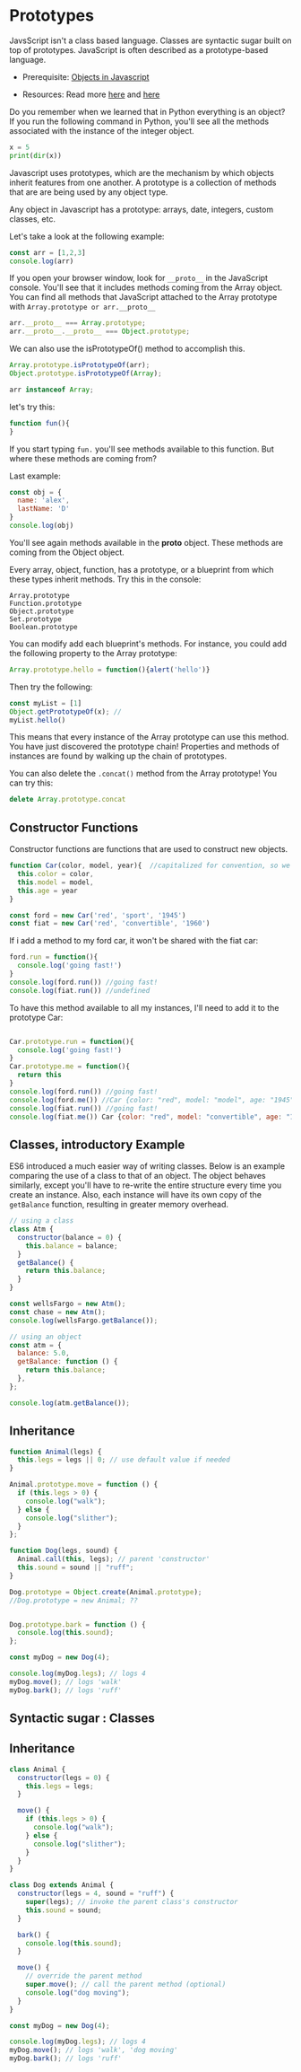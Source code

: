 # Prototypes

JavsScript isn't a class based language. Classes are syntactic sugar built on top of prototypes. JavaScript is often described as a prototype-based language.

- Prerequisite:
  [Objects in Javascript](https://developer.mozilla.org/en-US/docs/Web/JavaScript/Reference/Global_Objects/Object)

- Resources:
  Read more [here](https://developer.mozilla.org/en-US/docs/Web/JavaScript/Inheritance_and_the_prototype_chain) and [here](https://developer.mozilla.org/en-US/docs/Learn/JavaScript/Objects/Object_prototypes)

Do you remember when we learned that in Python everything is an object? If you run the following command in Python, you'll see all the methods associated with the instance of the integer object.

```Python
x = 5
print(dir(x))
```

Javascript uses prototypes, which are the mechanism by which objects inherit features from one another. A prototype is a collection of methods that are are being used by any object type.

Any object in Javascript has a prototype: arrays, date, integers, custom classes, etc.

Let's take a look at the following example:

```Javascript
const arr = [1,2,3]
console.log(arr)
```

If you open your browser window, look for `__proto__` in the JavaScript console. You'll see that it includes methods coming from the Array object. You can find all methods that JavaScript attached to the Array prototype with `Array.prototype or arr.__proto__`

```Javascript
arr.__proto__ === Array.prototype;
arr.__proto__.__proto__ === Object.prototype; 
```

We can also use the isPrototypeOf() method to accomplish this.

```Javascript
Array.prototype.isPrototypeOf(arr);      
Object.prototype.isPrototypeOf(Array);

arr instanceof Array;
```
let's try this:

```Javascript
function fun(){
}
```

If you start typing `fun.` you'll see methods available to this function. But where these methods are coming from?

Last example:

```Javascript
const obj = {
  name: 'alex',
  lastName: 'D'
}
console.log(obj)
```

You'll see again methods available in the **proto** object. These methods are coming from the Object object.

Every array, object, function, has a prototype, or a blueprint from which these types inherit methods. Try this in the console:

```
Array.prototype
Function.prototype
Object.prototype
Set.prototype
Boolean.prototype
```

You can modify add each blueprint's methods. For instance, you could add the following property to the Array prototype:

```Javascript
Array.prototype.hello = function(){alert('hello')}
```

Then try the following:

```Javascript
const myList = [1]
Object.getPrototypeOf(x); //
myList.hello()
```

This means that every instance of the Array prototype can use this method. You have just discovered the prototype chain! Properties and methods of instances are found by walking up the chain of prototypes.

You can also delete the `.concat()` method from the Array prototype! You can try this:

```Javascript
delete Array.prototype.concat
```

## Constructor Functions

Constructor functions are functions that are used to construct new objects.

```Javascript
function Car(color, model, year){  //capitalized for convention, so we use the keyword 'new'
  this.color = color,
  this.model = model,
  this.age = year
}

const ford = new Car('red', 'sport', '1945')
const fiat = new Car('red', 'convertible', '1960')
```

If i add a method to my ford car, it won't be shared with the fiat car:

```Javascript
ford.run = function(){
  console.log('going fast!')
}
console.log(ford.run()) //going fast!
console.log(fiat.run()) //undefined
```
To have this method available to all my instances, I'll need to add it to the prototype Car:
```Javascript

Car.prototype.run = function(){
  console.log('going fast!')
}
Car.prototype.me = function(){
  return this
}
console.log(ford.run()) //going fast!
console.log(ford.me()) //Car {color: "red", model: "model", age: "1945", run: ƒ}
console.log(fiat.run()) //going fast!
console.log(fiat.me()) Car {color: "red", model: "convertible", age: "1960"}
```

## Classes, introductory Example

ES6 introduced a much easier way of writing classes. Below is an example comparing the use of a class to that of an object. The object behaves similarly, except you'll have to re-write the entire structure every time you create an instance. Also, each instance will have its own copy of the `getBalance` function, resulting in greater memory overhead.

```javascript
// using a class
class Atm {
  constructor(balance = 0) {
    this.balance = balance;
  }
  getBalance() {
    return this.balance;
  }
}

const wellsFargo = new Atm();
const chase = new Atm();
console.log(wellsFargo.getBalance());

// using an object
const atm = {
  balance: 5.0,
  getBalance: function () {
    return this.balance;
  },
};

console.log(atm.getBalance());
```

## Inheritance

```javascript
function Animal(legs) {
  this.legs = legs || 0; // use default value if needed
}

Animal.prototype.move = function () {
  if (this.legs > 0) {
    console.log("walk");
  } else {
    console.log("slither");
  }
};

function Dog(legs, sound) {
  Animal.call(this, legs); // parent 'constructor'
  this.sound = sound || "ruff";
}

Dog.prototype = Object.create(Animal.prototype);
//Dog.prototype = new Animal; ??


Dog.prototype.bark = function () {
  console.log(this.sound);
};

const myDog = new Dog(4);

console.log(myDog.legs); // logs 4
myDog.move(); // logs 'walk'
myDog.bark(); // logs 'ruff'
```

## Syntactic sugar : Classes

## Inheritance

```javascript
class Animal {
  constructor(legs = 0) {
    this.legs = legs;
  }

  move() {
    if (this.legs > 0) {
      console.log("walk");
    } else {
      console.log("slither");
    }
  }
}

class Dog extends Animal {
  constructor(legs = 4, sound = "ruff") {
    super(legs); // invoke the parent class's constructor
    this.sound = sound;
  }

  bark() {
    console.log(this.sound);
  }

  move() {
    // override the parent method
    super.move(); // call the parent method (optional)
    console.log("dog moving");
  }
}

const myDog = new Dog(4);

console.log(myDog.legs); // logs 4
myDog.move(); // logs 'walk', 'dog moving'
myDog.bark(); // logs 'ruff'
```
